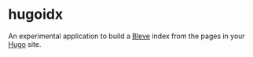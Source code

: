 # hugoidx

An experimental application to build a [Bleve](http://www.blevesearch.com) index from the pages in your [Hugo](http://gohugo.io) site.